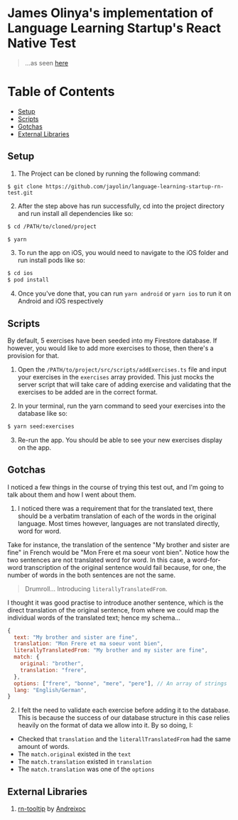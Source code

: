 # James Olinya's implementation of Language Learning Startup's React Native Test

> ...as seen [here](https://coda.io/d/Coding-Tests_dRAaQWPY-ZU)

# Table of Contents
- [Setup](#setup)
- [Scripts](#scripts)
- [Gotchas](#gotchas)
- [External Libraries](#external-libraries)

## Setup

1. The Project can be cloned by running the following command:

`$ git clone https://github.com/jayolin/language-learning-startup-rn-test.git`

2. After the step above has run successfully, cd into the project directory and run install all dependencies like so:

```sh
$ cd /PATH/to/cloned/project

$ yarn
```
3. To run the app on iOS, you would need to navigate to the iOS folder and run install pods like so:

```sh
$ cd ios
$ pod install
```

4. Once you've done that, you can run `yarn android` or `yarn ios` to run it on Android and iOS respectively 

## Scripts

By default, 5 exercises have been seeded into my Firestore database. If however, you would like to add more exercises to those, then there's a provision for that.

1. Open the `/PATH/to/project/src/scripts/addExercises.ts` file and input your exercises in the `exercises` array provided. This just mocks the server script that will take care of adding exercise and validating that the exercises to be added are in the correct format.

2. In your terminal, run the yarn command to seed your exercises into the database like so:

```sh
$ yarn seed:exercises
```

3. Re-run the app. You should be able to see your new exercises display on the app.

## Gotchas
I noticed a few things in the course of trying this test out, and I'm going to talk about them and how I went about them.

1. I noticed there was a requirement that for the translated text, there should be a verbatim translation of each of the words in the original language. Most times however, languages are not translated directly, word for word.

Take for instance, the translation of the sentence "My brother and sister are fine" in French would be "Mon Frere et ma soeur vont bien". Notice how the two sentences are not translated word for word. In this case, a word-for-word transcription of the original sentence would fail because, for one, the number of words in the both sentences are not the same.

> Drumroll... Introducing `literallyTranslatedFrom`.

I thought it was good practise to introduce another sentence, which is the direct translation of the original sentence, from where we could map the individual words of the translated text; hence my schema...

```js
{
  text: "My brother and sister are fine",
  translation: "Mon Frere et ma soeur vont bien",
  literallyTranslatedFrom: "My brother and my sister are fine",
  match: {
    original: "brother",
    translation: "frere",
  },
  options: ["frere", "bonne", "mere", "pere"], // An array of strings
  lang: "English/German",
}
```

2. I felt the need to validate each exercise before adding it to the database. This is because the success of our database structure in this case relies heavily on the format of data we allow into it. By so doing, I:

- Checked that `translation` and the `literallTranslatedFrom` had the same amount of words.
- The `match.original` existed in the `text`
- The `match.translation` existed in `translation`
- The `match.translation` was one of the `options`



## External Libraries
1. [rn-tooltip](https://www.npmjs.com/package/rn-tooltip) by [Andreixoc](https://www.npmjs.com/~andreixoc)